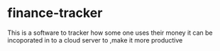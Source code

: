 finance-tracker
===============

This is a software to tracker how some one uses their money it can be incoporated in to a cloud server to ,make it more productive